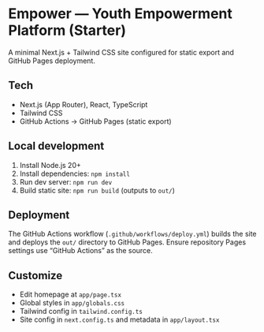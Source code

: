 # Empower — Youth Empowerment Platform (Starter)

A minimal Next.js + Tailwind CSS site configured for static export and GitHub Pages deployment.

## Tech
- Next.js (App Router), React, TypeScript
- Tailwind CSS
- GitHub Actions → GitHub Pages (static export)

## Local development
1. Install Node.js 20+
2. Install dependencies: `npm install`
3. Run dev server: `npm run dev`
4. Build static site: `npm run build` (outputs to `out/`)

## Deployment
The GitHub Actions workflow (`.github/workflows/deploy.yml`) builds the site and deploys the `out/` directory to GitHub Pages. Ensure repository Pages settings use “GitHub Actions” as the source.

## Customize
- Edit homepage at `app/page.tsx`
- Global styles in `app/globals.css`
- Tailwind config in `tailwind.config.ts`
- Site config in `next.config.ts` and metadata in `app/layout.tsx`
